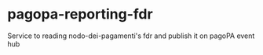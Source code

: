 # pagopa-reporting-fdr
Service to reading nodo-dei-pagamenti's fdr and publish it on pagoPA event hub
